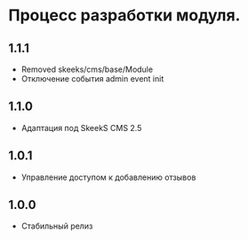 Процесс разработки модуля.
==============

1.1.1
-----------------
  * Removed skeeks/cms/base/Module
  * Отключение события admin event init

1.1.0
-----------------
  * Адаптация под SkeekS CMS 2.5

1.0.1
-----------------
  * Управление доступом к добавлению отзывов
  
1.0.0
-----------------
  * Стабильный релиз